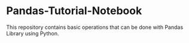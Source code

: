 # Pandas-Tutorial-Notebook
This repository contains basic operations that can be done with Pandas Library using Python.
